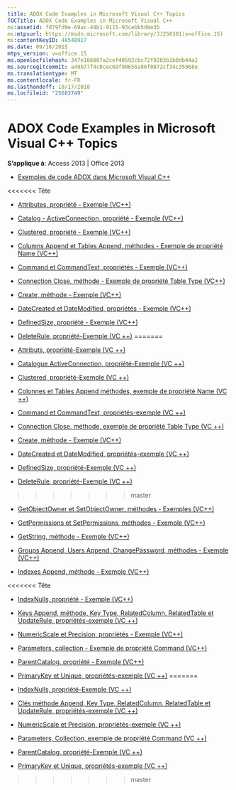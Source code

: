 ```yaml
---
title: ADOX Code Examples in Microsoft Visual C++ Topics
TOCTitle: ADOX Code Examples in Microsoft Visual C++
ms:assetid: fd79fd9e-69ac-44b1-9115-93cebb5d8e3b
ms:mtpsurl: https://msdn.microsoft.com/library/JJ250301(v=office.15)
ms:contentKeyID: 48548917
ms.date: 09/18/2015
mtps_version: v=office.15
ms.openlocfilehash: 347e186807a2cef40592cbc72f9203b1b0db44a2
ms.sourcegitcommit: a49b77f4c8cec69f90656a86f0872cf34c35968e
ms.translationtype: MT
ms.contentlocale: fr-FR
ms.lasthandoff: 10/17/2018
ms.locfileid: "25603749"
---
```

# <a name="adox-code-examples-in-microsoft-visual-c-topics"></a>ADOX Code Examples in Microsoft Visual C++ Topics


**S’applique à**: Access 2013 | Office 2013


  - [Exemples de code ADOX dans Microsoft Visual C++](adox-code-examples-in-microsoft-visual-c.md)

<<<<<<< Tête
  - [Attributes, propriété - Exemple (VC++)](attributes-property-example-vc.md)

  - [Catalog - ActiveConnection, propriété - Exemple (VC++)](catalog-activeconnection-property-example-vc.md)

  - [Clustered, propriété - Exemple (VC++)](clustered-property-example-vc.md)

  - [Columns Append et Tables Append, méthodes - Exemple de propriété Name (VC++)](columns-and-tables-append-methods-name-property-example-vc.md)

  - [Command et CommandText, propriétés - Exemple (VC++)](command-and-commandtext-properties-example-vc.md)

  - [Connection Close, méthode - Exemple de propriété Table Type (VC++)](connection-close-method-table-type-property-example-vc.md)

  - [Create, méthode - Exemple (VC++)](create-method-example-vc.md)

  - [DateCreated et DateModified, propriétés - Exemple (VC++)](datecreated-and-datemodified-properties-example-vc.md)

  - [DefinedSize, propriété - Exemple (VC++)](definedsize-property-example-vc.md)

  - [DeleteRule, propriété-Exemple (VC ++)](deleterule-property-example-vc.md)
=======
  - [Attributs, propriété-Exemple (VC ++)](attributes-property-example-vc.md)

  - [Catalogue ActiveConnection, propriété-Exemple (VC ++)](catalog-activeconnection-property-example-vc.md)

  - [Clustered, propriété-Exemple (VC ++)](clustered-property-example-vc.md)

  - [Colonnes et Tables Append méthodes, exemple de propriété Name (VC ++)](columns-and-tables-append-methods-name-property-example-vc.md)

  - [Command et CommandText, propriétés-exemple (VC ++)](command-and-commandtext-properties-example-vc.md)

  - [Connection Close, méthode, exemple de propriété Table Type (VC ++)](connection-close-method-table-type-property-example-vc.md)

  - [Create, méthode - Exemple (VC++)](create-method-example-vc.md)

  - [DateCreated et DateModified, propriétés-exemple (VC ++)](datecreated-and-datemodified-properties-example-vc.md)

  - [DefinedSize, propriété-Exemple (VC ++)](definedsize-property-example-vc.md)

  - [DeleteRule, propriété-Exemple (VC ++)](deleterule-property-example-vc.md)
>>>>>>> master

  - [GetObjectOwner et SetObjectOwner, méthodes - Exemples (VC++)](getobjectowner-and-setobjectowner-methods-example-vc.md)

  - [GetPermissions et SetPermissions, méthodes - Exemple (VC++)](getpermissions-and-setpermissions-methods-example-vc.md)

  - [GetString, méthode - Exemple (VC++)](getstring-method-example-vc.md)

  - [Groups Append, Users Append, ChangePassword, méthodes - Exemple (VC++)](groups-and-users-append-changepassword-methods-example-vc.md)

  - [Indexes Append, méthode - Exemple (VC++)](indexes-append-method-example-vc.md)

<<<<<<< Tête
  - [IndexNulls, propriété - Exemple (VC++)](indexnulls-property-example-vc.md)

  - [Keys Append, méthode, Key Type, RelatedColumn, RelatedTable et UpdateRule, propriétés-exemple (VC ++)](keys-append-method-key-type-relatedcolumn-relatedtable-and-updaterule-properties-example-vc.md)

  - [NumericScale et Precision, propriétés - Exemple (VC++)](numericscale-and-precision-properties-example-vc.md)

  - [Parameters, collection - Exemple de propriété Command (VC++)](parameters-collection-command-property-example-vc.md)

  - [ParentCatalog, propriété - Exemple (VC++)](parentcatalog-property-example-vc.md)

  - [PrimaryKey et Unique, propriétés-exemple (VC ++)](primarykey-and-unique-properties-example-vc.md)
=======
  - [IndexNulls, propriété-Exemple (VC ++)](indexnulls-property-example-vc.md)

  - [Clés méthode Append, Key Type, RelatedColumn, RelatedTable et UpdateRule, propriétés-exemple (VC ++)](keys-append-method-key-type-relatedcolumn-relatedtable-and-updaterule-properties-example-vc.md)

  - [NumericScale et Precision, propriétés-exemple (VC ++)](numericscale-and-precision-properties-example-vc.md)

  - [Parameters, Collection, exemple de propriété Command (VC ++)](parameters-collection-command-property-example-vc.md)

  - [ParentCatalog, propriété-Exemple (VC ++)](parentcatalog-property-example-vc.md)

  - [PrimaryKey et Unique, propriétés-exemple (VC ++)](primarykey-and-unique-properties-example-vc.md)
>>>>>>> master

